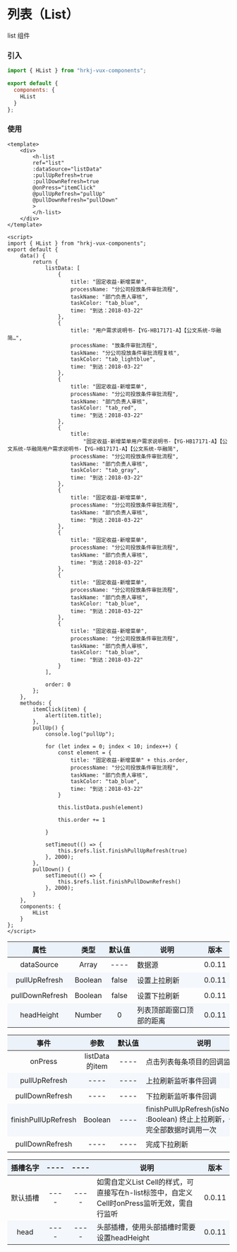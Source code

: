 # 列表（List）

list 组件

<list />

### 引入

```js
import { HList } from "hrkj-vux-components";

export default {
  components: {
    HList
  }
};
```

### 使用

```vue
<template>
    <div>
        <h-list 
        ref="list"
        :dataSource="listData" 
        :pullUpRefresh=true
        :pullDownRefresh=true
        @onPress="itemClick" 
        @pullUpRefresh="pullUp"
        @pullDownRefresh="pullDown"
        >
        </h-list>
    </div>
</template>

<script>
import { HList } from "hrkj-vux-components";
export default {
    data() {
        return {
            listData: [
                {
                    title: "固定收益-新增菜单",
                    processName: "分公司投放条件审批流程",
                    taskName: "部门负责人审核",
                    taskColor: "tab_blue",
                    time: "到达：2018-03-22"
                },
                {
                    title: "用户需求说明书-【YG-HB17171-A】【公文系统-华融简…",
                    processName: "放条件审批流程",
                    taskName: "分公司投放条件审批流程复核",
                    taskColor: "tab_lightblue",
                    time: "到达：2018-03-22"
                },
                {
                    title: "固定收益-新增菜单",
                    processName: "分公司投放条件审批流程",
                    taskName: "部门负责人审核",
                    taskColor: "tab_red",
                    time: "到达：2018-03-22"
                },
                {
                    title:
                        "固定收益-新增菜单用户需求说明书-【YG-HB17171-A】【公文系统-华融简用户需求说明书-【YG-HB17171-A】【公文系统-华融简",
                    processName: "分公司投放条件审批流程",
                    taskName: "部门负责人审核",
                    taskColor: "tab_gray",
                    time: "到达：2018-03-22"
                },
                {
                    title: "固定收益-新增菜单",
                    processName: "分公司投放条件审批流程",
                    taskName: "部门负责人审核",
                    time: "到达：2018-03-22"
                },
                {
                    title: "固定收益-新增菜单",
                    processName: "分公司投放条件审批流程",
                    taskName: "部门负责人审核",
                    time: "到达：2018-03-22"
                },
                {
                    title: "固定收益-新增菜单",
                    processName: "分公司投放条件审批流程",
                    taskName: "部门负责人审核",
                    taskColor: "tab_blue",
                    time: "到达：2018-03-22"
                },
                {
                    title: "固定收益-新增菜单",
                    processName: "分公司投放条件审批流程",
                    taskName: "部门负责人审核",
                    taskColor: "tab_blue",
                    time: "到达：2018-03-22"
                }
            ],

            order: 0
        };
    },
    methods: {
        itemClick(item) {
            alert(item.title);
        },
        pullUp() {
            console.log("pullUp");

            for (let index = 0; index < 10; index++) {
                const element = {
                    title: "固定收益-新增菜单" + this.order,
                    processName: "分公司投放条件审批流程",
                    taskName: "部门负责人审核",
                    taskColor: "tab_blue",
                    time: "到达：2018-03-22"
                }

                this.listData.push(element)

                this.order += 1
                
            }

            setTimeout(() => {
                this.$refs.list.finishPullUpRefresh(true)
            }, 2000);
        },
        pullDown() {
            setTimeout(() => {
                this.$refs.list.finishPullDownRefresh()
            }, 2000);
        }
    },
    components: {
        HList
    }
};
</script>
```

<test />

|      属性      | 类型  | 默认值 | 说明   | 版本 |
| :------------: | :---: | :----: | :----- | :----- |
| dataSource | Array |  ----  | 数据源 | 0.0.11 |
| pullUpRefresh | Boolean |  false  | 设置上拉刷新 | 0.0.11 |
| pullDownRefresh | Boolean |  false  | 设置下拉刷新 | 0.0.11 |
| headHeight | Number |  0  | 列表顶部距窗口顶部的距离 | 0.0.11 |

<test backgroundColor="rgb(47, 64, 83)" />

|      事件      | 参数  | 默认值 | 说明   | 版本 |
| :------------: | :---: | :----: | :----- | :----- |
| onPress | listData的item |  ----  | 点击列表每条项目的回调监听方法 | 0.0.11 |
| pullUpRefresh | ---- |  ----  | 上拉刷新监听事件回调 | 0.0.11 |
| pullDownRefresh | ---- |  ----  | 下拉刷新监听事件回调 | 0.0.11 |
| finishPullUpRefresh | Boolean |  ----  | finishPullUpRefresh(isNoMoreData :Boolean) 终止上拉刷新，一般加载完全部数据时调用一次 | 0.0.11 |
| pullDownRefresh | ---- |  ----  | 完成下拉刷新 | 0.0.11 |

<test />

|      插槽名字      | ----  | ---- | 说明   | 版本 |
| :------------: | :---: | :----: | :----- | :----- |
| 默认插槽 | ---- |  ----  | 如需自定义List Cell的样式，可直接写在h-list标签中，自定义Cell时onPress监听无效，需自行监听 | 0.0.11 |
| head | ---- |  ----  | 头部插槽，使用头部插槽时需要设置headHeight | 0.0.11 |

<style scoped>
    table {
      width: 100%; /*表格宽度*/
      border-collapse: collapse; /*使用单一线条的边框*/
      empty-cells: show; /*单元格无内容依旧绘制边框*/
    }
	
  table th,td {
    height: 35px; /*统一每一行的默认高度*/
  }
	
  table th {
      font-weight: bold; /*加粗*/
      text-align: center !important; /*内容居中，加上 !important 避免被 Markdown 样式覆盖*/
      background: #ECF2F9; /*背景色*/
      white-space: nowrap; /*表头内容强制在一行显示*/
  }
	
  /* 隔行变色 */
  table tbody tr:nth-child(2n) {
      background: #F4F7FB; 
  }
  /* 悬浮变色 */
  /* table tr:hover {
      background: #B2B2B2; 
  }
	 */
  /* 首列不换行 */
  table td:nth-child(1) {
      white-space: nowrap; 
  }
  /* 指定列宽度 */
  table th:nth-of-type(4) {  
    width: 100%;
    /* white-space: nowrap; */
  }
</style>
